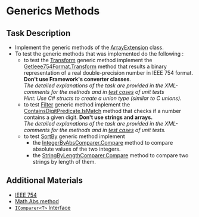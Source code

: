 # Generics Methods
 
## Task Description

* Implement the generic methods of the [ArrayExtension](GenericMethods/ArrayExtension.cs#L10) class.
* To test the generic methods that was implemented do the following :
    *   to test the [Transform](GenericMethods/ArrayExtension.cs#L36) generic method implement the [GetIeee754Format.Transform](DoubleTransformer/GetIeee754Format.cs#L16) method that results a binary representation of a real double-precision number in IEEE 754 format. **Don't use Framework's converter classes**.     
    _The detailed explanations of the task are provided in the XML-comments for the methods and in [test cases](GenericMethods.Tests/NUnitTests/ArrayExtensionTests.cs#L37) of unit tests_       
    _Hint:  Use C# structs to create a union type (similar to C unions)._     
    * to test [Filter](GenericMethods/ArrayExtension.cs#L21) generic method implement the [ContainsDigitPredicate.IsMatch](IntegerPredicate/ContainsDigitPredicate.cs#L25) method that checks if a number contains a given digit. **Don't use strings and arrays.**      
_The detailed explanations of the task are provided in the XML-comments for the methods and in [test cases](GenericMethods.Tests/NUnitTests/ArrayExtensionTests.cs#L14) of unit tests._
    * to test [SortBy](GenericMethods/ArrayExtension.cs#L52) generic method implement
        - the [IntegerByAbsComparer.Compare](Comparators/IntegerByAbsComparer.cs#L9) method to compare absolute values of the two integers.  
        - the [StringByLengthComparer.Compare](Comparators/StringByLengthComparer.cs#L9) method to compare two strings by length of them. 

## Additional Materials
- [IEEE 754](https://www.wikiwand.com/en/IEEE_754) 
- [Math.Abs method](https://docs.microsoft.com/en-us/dotnet/api/system.math.abs) 
- [`IComparer<T>` Interface](https://learn.microsoft.com/en-us/dotnet/api/system.collections.generic.icomparer-1)

